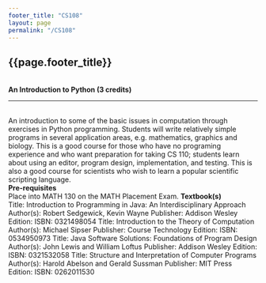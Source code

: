 ```yaml
---
footer_title: "CS108"
layout: page
permalink: "/CS108"
---
```


## {{page.footer_title}}
\
**An Introduction to Python (3 credits)**

---
\
An introduction to some of the basic issues in computation through exercises in Python programming. Students will write relatively simple programs in several application areas, e.g. mathematics, graphics and biology. This is a good course for those who have no programing experience and who want preparation for taking CS 110; students learn about using an editor, program design, implementation, and testing. This is also a good course for scientists who wish to learn a popular scientific scripting language.
\
**Pre-requisites** 
\
Place into MATH 130 on the MATH Placement Exam.
**Textbook(s)**
\
Title: Introduction to Programming in Java: An Interdisciplinary Approach
Author(s): Robert Sedgewick, Kevin Wayne
Publisher: Addison Wesley
Edition:
ISBN: 0321498054
Title: Introduction to the Theory of Computation
Author(s): Michael Sipser
Publisher: Course Technology
Edition:
ISBN: 0534950973
Title: Java Software Solutions: Foundations of Program Design
Author(s): John Lewis and William Loftus
Publisher: Addison Wesley
Edition:
ISBN: 0321532058
Title: Structure and Interpretation of Computer Programs
Author(s): Harold Abelson and Gerald Sussman
Publisher: MIT Press
Edition:
ISBN: 0262011530